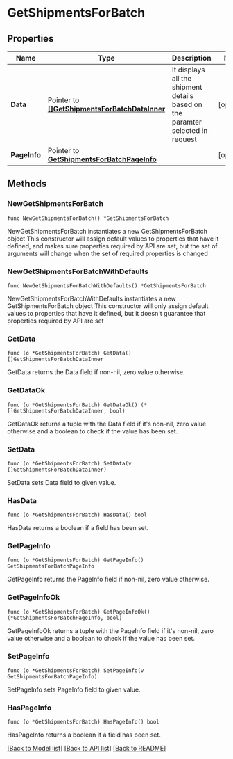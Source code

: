 # GetShipmentsForBatch

## Properties

Name | Type | Description | Notes
------------ | ------------- | ------------- | -------------
**Data** | Pointer to [**[]GetShipmentsForBatchDataInner**](GetShipmentsForBatchDataInner.md) | It displays all the shipment details based on the paramter selected in request | [optional] 
**PageInfo** | Pointer to [**GetShipmentsForBatchPageInfo**](GetShipmentsForBatchPageInfo.md) |  | [optional] 

## Methods

### NewGetShipmentsForBatch

`func NewGetShipmentsForBatch() *GetShipmentsForBatch`

NewGetShipmentsForBatch instantiates a new GetShipmentsForBatch object
This constructor will assign default values to properties that have it defined,
and makes sure properties required by API are set, but the set of arguments
will change when the set of required properties is changed

### NewGetShipmentsForBatchWithDefaults

`func NewGetShipmentsForBatchWithDefaults() *GetShipmentsForBatch`

NewGetShipmentsForBatchWithDefaults instantiates a new GetShipmentsForBatch object
This constructor will only assign default values to properties that have it defined,
but it doesn't guarantee that properties required by API are set

### GetData

`func (o *GetShipmentsForBatch) GetData() []GetShipmentsForBatchDataInner`

GetData returns the Data field if non-nil, zero value otherwise.

### GetDataOk

`func (o *GetShipmentsForBatch) GetDataOk() (*[]GetShipmentsForBatchDataInner, bool)`

GetDataOk returns a tuple with the Data field if it's non-nil, zero value otherwise
and a boolean to check if the value has been set.

### SetData

`func (o *GetShipmentsForBatch) SetData(v []GetShipmentsForBatchDataInner)`

SetData sets Data field to given value.

### HasData

`func (o *GetShipmentsForBatch) HasData() bool`

HasData returns a boolean if a field has been set.

### GetPageInfo

`func (o *GetShipmentsForBatch) GetPageInfo() GetShipmentsForBatchPageInfo`

GetPageInfo returns the PageInfo field if non-nil, zero value otherwise.

### GetPageInfoOk

`func (o *GetShipmentsForBatch) GetPageInfoOk() (*GetShipmentsForBatchPageInfo, bool)`

GetPageInfoOk returns a tuple with the PageInfo field if it's non-nil, zero value otherwise
and a boolean to check if the value has been set.

### SetPageInfo

`func (o *GetShipmentsForBatch) SetPageInfo(v GetShipmentsForBatchPageInfo)`

SetPageInfo sets PageInfo field to given value.

### HasPageInfo

`func (o *GetShipmentsForBatch) HasPageInfo() bool`

HasPageInfo returns a boolean if a field has been set.


[[Back to Model list]](../README.md#documentation-for-models) [[Back to API list]](../README.md#documentation-for-api-endpoints) [[Back to README]](../README.md)


